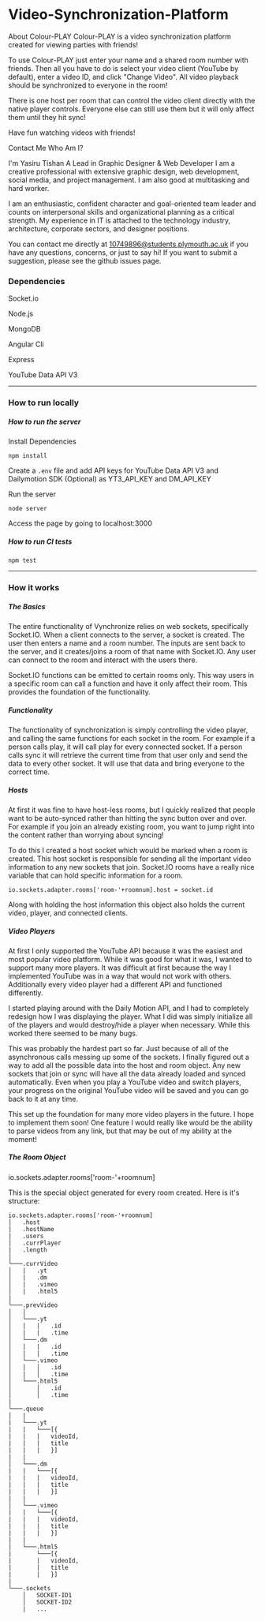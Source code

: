 # Video-Synchronization-Platform

About Colour-PLAY
Colour-PLAY is a video synchronization platform created for viewing parties with friends!

To use Colour-PLAY just enter your name and a shared room number with friends. Then all you have to do is select your video client (YouTube by default), enter a video ID, and click "Change Video". All video playback should be synchronized to everyone in the room!

There is one host per room that can control the video client directly with the native player controls. Everyone else can still use them but it will only affect them until they hit sync!

Have fun watching videos with friends!

Contact Me
Who Am I?

I'm Yasiru Tishan A Lead in Graphic Designer & Web Developer I am a creative professional with extensive graphic design, web development, social media, and project management. I am also good at multitasking and hard worker.

I am an enthusiastic, confident character and goal-oriented team leader and counts on interpersonal skills and organizational planning as a critical strength. My experience in IT is attached to the technology industry, architecture, corporate sectors, and designer positions.

You can contact me directly at 10749896@students.plymouth.ac.uk if you have any questions, concerns, or just to say hi! If you want to submit a suggestion, please see the github issues page.


### Dependencies

Socket.io

Node.js

MongoDB

Angular Cli

Express

YouTube Data API V3

---

### How to run locally

##### How to run the server

Install Dependencies
```
npm install
```

Create a `.env` file and add API keys for YouTube Data API V3 and Dailymotion SDK (Optional) as YT3_API_KEY and DM_API_KEY

Run the server
```
node server
```

Access the page by going to localhost:3000

##### How to run CI tests

```
npm test
```

---

### How it works

##### The Basics

The entire functionality of Vynchronize relies on web sockets, specifically
Socket.IO. When a client connects to the server, a socket is created. The user
then enters a name and a room number. The inputs are sent back to the server, and
it creates/joins a room of that name with Socket.IO. Any user can connect to the
room and interact with the users there.

Socket.IO functions can be emitted to certain rooms only. This way users in a
specific room can call a function and have it only affect their room. This
provides the foundation of the functionality.

##### Functionality

The functionality of synchronization is simply controlling the video player, and
calling the same functions for each socket in the room. For example if a person
calls play, it will call play for every connected socket. If a person calls sync
it will retrieve the current time from that user only and send the data to every
other socket. It will use that data and bring everyone to the correct time.

##### Hosts

At first it was fine to have host-less rooms, but I quickly realized
that people want to be auto-synced rather than hitting the sync button over
and over. For example if you join an already existing room, you want to jump
right into the content rather than worrying about syncing!

To do this I created a host socket which would be marked when a room is created.
This host socket is responsible for sending all the important video information
to any new sockets that join. Socket.IO rooms have a really nice variable that
can hold specific information for a room.

```
io.sockets.adapter.rooms['room-'+roomnum].host = socket.id
```

Along with holding the host information this object also holds the current
video, player, and connected clients.

##### Video Players

At first I only supported the YouTube API because it was the easiest and most
popular video platform. While it was good for what it was, I wanted to support
many more players. It was difficult at first because the way I implemented
YouTube was in a way that would not work with others. Additionally every
video player had a different API and functioned differently.

I started playing around with the Daily Motion API, and I had to completely
redesign how I was displaying the player. What I did was simply initialize all
of the players and would destroy/hide a player when necessary. While this worked
there seemed to be many bugs.

This was probably the hardest part so far. Just because of all of the
asynchronous calls messing up some of the sockets. I finally figured out a way
to add all the possible data into the host and room object. Any new sockets that
join or sync will have all the data already loaded and synced automatically.
Even when you play a YouTube video and switch players, your progress on the
original YouTube video will be saved and you can go back to it at any time.

This set up the foundation for many more video players in the future. I hope to
implement them soon! One feature I would really like would be the ability to
parse videos from any link, but that may be out of my ability at the moment!


##### The Room Object

io.sockets.adapter.rooms['room-'+roomnum]

This is the special object generated for every room created. Here is it's structure:

```
io.sockets.adapter.rooms['room-'+roomnum]
│   .host
|   .hostName
|   .users
│   .currPlayer
|   .length
│
└───.currVideo
│   |   .yt
│   |   .dm
│   |   .vimeo
│   |   .html5
|
└───.prevVideo
│   │
│   └───.yt
│   |   |   .id
│   |   |   .time
│   └───.dm
│   |   |   .id
│   |   |   .time
│   └───.vimeo
│   |   │   .id
│   |   │   .time
│   └───.html5
│       │   .id
│       │   .time
|
└───.queue
│   |
|   └───.yt
|   |   └───[{
|   |   |   videoId,
|   |   |   title
|   |   |   }]
|   |
│   └───.dm
|   |   └───[{
|   |   |   videoId,
|   |   |   title
|   |   |   }]
|   |
│   └───.vimeo
|   |   └───[{
|   |   |   videoId,
|   |   |   title
|   |   |   }]
|   |
│   └───.html5
|       └───[{
|       |   videoId,
|       |   title
|       |   }]
|
└───.sockets
    │   SOCKET-ID1
    │   SOCKET-ID2
    |   ...
```
